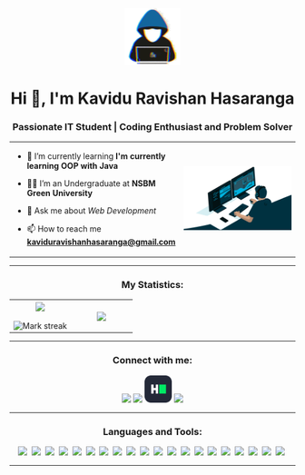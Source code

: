 <p align="center"><img src="https://github.com/KaviduRavishanHasaranga/KaviduRavishanHasaranga/blob/main/about_me.gif" width = 100px></p>
<h1 align="center">Hi 👋, I'm Kavidu Ravishan Hasaranga</h1>
<h3 align="center">Passionate IT Student | Coding Enthusiast and Problem Solver</h3>

<table align="center">
<tr border="none">
<td width="50%" align="left">
  
- 🌱 I’m currently learning **I'm currently learning OOP with Java** 
  
- 🧑‍🎓 I’m an Undergraduate at **NSBM Green University**

- 💬 Ask me about *Web Development*
  
- 📫 How to reach me **kaviduravishanhasaranga@gmail.com**
 
</td>
<td width="50%" align="center">
<img src="https://github.com/KaviduRavishanHasaranga/KaviduRavishanHasaranga/blob/main/hero.gif">
</td>
</tr>
</table>

---


<h3 align="center">My Statistics:</h3>
<table align="center">
<tr border="none">
<td width="50%" align="center">
  <img  align="center"  src="https://github-readme-stats.vercel.app/api?username=KaviduRavishanHasaranga&theme=dark&show_icons=true&count_private=true" />
  <br><br>
  <img  title="🔥 Get streak stats for your profile at git.io/streak-stats" alt="Mark streak" src="https://github-readme-streak-stats.herokuapp.com/?user=KaviduRavishanHasaranga&theme=dark&hide_border=false" /> 
</td>
<td width="50%%" align="center">
  <img  align="center"  src="https://github-readme-stats.anuraghazra1.vercel.app/api/top-langs/?username=KaviduRavishanHasaranga&theme=dark&hide_border=false&no-bg=true&no-frame=true&langs_count=10"/>
</td>
</tr>
</table>

---

<h3 align="center">Connect with me:</h3>
<p align="center">
<a href="https://twitter.com/kaviduhasaranga"><img src="https://skillicons.dev/icons?i=twitter" /></a>
<a href="https://linkedin.com/in/kavidurhasaranga"><img src="https://skillicons.dev/icons?i=linkedin" /></a>
<a href="https://www.hackerrank.com/kaviduhasaranga"><img src="icons\Hackerrank-Dark.svg" width="48"/></a>
<a href="https://discord.gg/1357"><img src="https://skillicons.dev/icons?i=discord" /></a>
</p>

---

<h3 align="center">Languages and Tools:</h3>

<p align="center">
  <a href="https://developer.mozilla.org/en-US/docs/Web/HTML"><img src="https://skillicons.dev/icons?i=html" /></a>&nbsp;
  <a href="https://developer.mozilla.org/en-US/docs/Web/CSS"><img src="https://skillicons.dev/icons?i=css" /></a>&nbsp;
  <a href="https://tailwindcss.com/"><img src="https://skillicons.dev/icons?i=tailwind" /></a>&nbsp;
  <a href="https://developer.mozilla.org/en-US/docs/Web/JavaScript"><img src="https://skillicons.dev/icons?i=js" /></a>&nbsp;
  <a href="https://www.php.net/"><img src="https://skillicons.dev/icons?i=php" /></a>&nbsp;
  <a href="https://www.mysql.com/"><img src="https://skillicons.dev/icons?i=mysql" /></a>&nbsp;
  <a href="https://www.mongodb.com/"><img src="https://skillicons.dev/icons?i=mongodb" /></a>&nbsp;
  <a href="https://en.wikipedia.org/wiki/C_(programming_language)"><img src="https://skillicons.dev/icons?i=c" /></a>&nbsp;
  <a href="https://www.java.com/"><img src="https://skillicons.dev/icons?i=java" /></a>&nbsp;
  <a href="https://code.visualstudio.com/"><img src="https://skillicons.dev/icons?i=vscode" /></a>&nbsp;
  <a href="https://www.jetbrains.com/idea/"><img src="https://skillicons.dev/icons?i=idea" /></a>&nbsp;
  <a href="https://spring.io/"><img src="https://skillicons.dev/icons?i=spring" /></a>&nbsp;
  <a href="https://git-scm.com/"><img src="https://skillicons.dev/icons?i=git" /></a>&nbsp;
  <a href="https://github.com/"><img src="https://skillicons.dev/icons?i=github" /></a>&nbsp;
  <a href="https://www.arduino.cc/"><img src="https://skillicons.dev/icons?i=arduino" /></a>&nbsp;
  <a href="https://www.figma.com/"><img src="https://skillicons.dev/icons?i=figma" /></a>&nbsp;
  <a href="https://www.adobe.com/products/photoshop.html"><img src="https://skillicons.dev/icons?i=ps" /></a>&nbsp;
  <a href="https://www.adobe.com/products/illustrator.html"><img src="https://skillicons.dev/icons?i=ai" /></a>&nbsp;
  <a href="https://www.kernel.org/"><img src="https://skillicons.dev/icons?i=linux" /></a>&nbsp;
  <a href="https://ubuntu.com/"><img src="https://skillicons.dev/icons?i=ubuntu" /></a>&nbsp;
</p>


---
